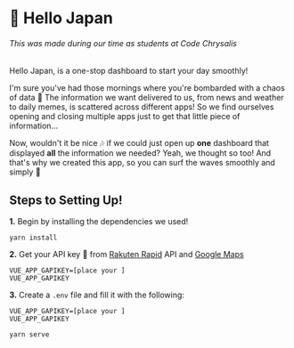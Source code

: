 # 👋 Hello Japan
###### This was made during our time as students at Code Chrysalis


Hello Japan, is a one-stop dashboard to start your day smoothly!

I'm sure you've had those mornings where you're bombarded with a chaos of data 🤮 The information we want delivered to us, from news and weather to daily memes, is scattered across different apps! So we find ourselves opening and closing multiple apps just to get that little piece of information... 

Now, wouldn't it be nice 🎶 if we could just open up **one** dashboard that displayed **all** the information we needed? Yeah, we thought so too! And that's why we created this app, so you can surf the waves smoothly and simply 🌱


## Steps to Setting Up!
**1.** Begin by installing the dependencies we used! 
```
yarn install
```
**2.** Get your API key 🔑 from [Rakuten Rapid](https://api.rakuten.co.jp/en/) API and [Google Maps]()
```
VUE_APP_GAPIKEY=[place your ]
VUE_APP_GAPIKEY
```
**3.** Create a `.env` file and fill it with the following:
```
VUE_APP_GAPIKEY=[place your ]
VUE_APP_GAPIKEY
```
```
yarn serve
```
